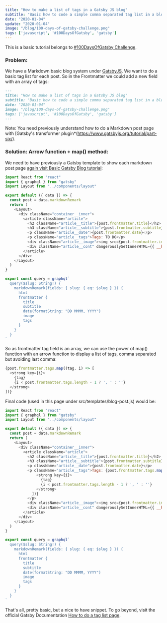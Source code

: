 ```yaml
---
title: "How to make a list of tags in a Gatsby JS blog"
subtitle: "Basic how to code a simple comma separated tag list in a blog post done with Gatsby JS (React)."
date: "2020-01-04"
update: "2020-01-04"
image: "/blog/100-days-of-gatsby-challenge.png"
tags: ['javascript', '#100DaysOfGatsby', 'gatsby']
---
```


This is a basic tutorial belongs to [#100DaysOfGatsby Challenge](https://twitter.com/hashtag/100DaysOfGatsby).

### Problem:

We have a Markdown basic blog system under [GatsbyJS](https://www.gatsbyjs.org/).
We want to do a basic tag list for each post. So in the Frontmatter we could add a new field with an array of tags:

```markdown
---
title: "How to make a list of tags in a Gatsby JS blog"
subtitle: "Basic how to code a simple comma separated tag list in a blog post done with Gatsby JS (React)."
date: "2020-01-04"
image: "/blog/100-days-of-gatsby-challenge.png"
tags: ['javascript', '#100DaysOfGatsby', 'gatsby']
---
```

Note: You need previously understand how to do a Markdown post page with [Gatsby's transformer plugin*(https://www.gatsbyjs.org/tutorial/part-six/).

### Solution: Arrow function + map() method:

We need to have previously a Gatsby template to show each markdown post page [again visit Basic Gatsby Blog tutorial](https://www.gatsbyjs.org/tutorial/part-seven/):

```javascript
import React from "react"
import { graphql } from "gatsby"
import Layout from "../components/layout"

export default ({ data }) => {
  const post = data.markdownRemark
  return (
    <Layout>
      <div className="container__inner">
        <article className="article">
          <h2 className="article__title">{post.frontmatter.title}</h2>
          <h3 className="article__subtitle">{post.frontmatter.subtitle}</h3>
          <p className="article__date">{post.frontmatter.date}</p>
          <p className="article__tags">Tags: TO DO</p>
          <div className="article__image"><img src={post.frontmatter.image} alt="" /></div>
          <div className="article__cont" dangerouslySetInnerHTML={{ __html: post.html }} />
        </article>
      </div>
    </Layout>
  )
}

export const query = graphql`
  query($slug: String!) {
    markdownRemark(fields: { slug: { eq: $slug } }) {
      html
      frontmatter {
        title
        subtitle
        date(formatString: "DD MMMM, YYYY")
        image
        tags
      }
    }
  }
`
```

So as frontmatter tag field is an array, we can use the power of map() function with an arrow function to display a list of tags, comma separated but avoiding last comma: 

```javascript
{post.frontmatter.tags.map((tag, i) => [
  <strong key={i}>
    {tag}
    {i < post.frontmatter.tags.length - 1 ? ', ' : ''}
  </strong>
])}
```

Final code (used in this page under src/templates/blog-post.js) would be:

```javascript
import React from "react"
import { graphql } from "gatsby"
import Layout from "../components/layout"

export default ({ data }) => {
  const post = data.markdownRemark
  return (
    <Layout>
      <div className="container__inner">
        <article className="article">
          <h2 className="article__title">{post.frontmatter.title}</h2>
          <h3 className="article__subtitle">{post.frontmatter.subtitle}</h3>
          <p className="article__date">{post.frontmatter.date}</p>
          <p className="article__tags">Tags: {post.frontmatter.tags.map((tag, i) => [
              <strong key={i}>
                {tag}
                {i < post.frontmatter.tags.length - 1 ? ', ' : ''}
              </strong>
            ])}
          </p>
          <div className="article__image"><img src={post.frontmatter.image} alt="" /></div>
          <div className="article__cont" dangerouslySetInnerHTML={{ __html: post.html }} />
        </article>
      </div>
    </Layout>
  )
}

export const query = graphql`
  query($slug: String!) {
    markdownRemark(fields: { slug: { eq: $slug } }) {
      html
      frontmatter {
        title
        subtitle
        date(formatString: "DD MMMM, YYYY")
        image
        tags
      }
    }
  }
`
```

That's all, pretty basic, but a nice to have snippet.
To go beyond, visit the official Gatsby Documentation [How to do a tag list page](https://www.gatsbyjs.org/docs/adding-tags-and-categories-to-blog-posts/).